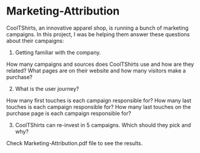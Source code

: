 # Marketing-Attribution

CoolTShirts, an innovative apparel shop, is running a bunch of marketing campaigns. In this project, I was be helping them answer these questions about their campaigns:

1. Getting familiar with the company.

How many campaigns and sources does CoolTShirts use and how are they related? 
What pages are on their website and how many visitors make a purchase?

2. What is the user journey?

How many first touches is each campaign responsible for?
How many last touches is each campaign responsible for?
How many last touches on the purchase page is each campaign responsible for?

3. CoolTShirts can re-invest in 5 campaigns. Which should they pick and why?

Check Marketing-Attribution.pdf file to see the results.
